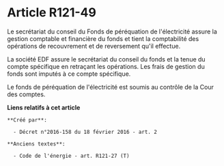 # Article R121-49

Le secrétariat du conseil du Fonds de péréquation de l'électricité assure la gestion comptable et financière du fonds et
tient la comptabilité des opérations de recouvrement et de reversement qu'il effectue.

La société EDF assure le secrétariat du conseil du fonds et la tenue du compte spécifique en retraçant les opérations. Les
frais de gestion du fonds sont imputés à ce compte spécifique.

Le fonds de péréquation de l'électricité est soumis au contrôle de la Cour des comptes.

**Liens relatifs à cet article**

	**Créé par**:

	  - Décret n°2016-158 du 18 février 2016 - art. 2

	**Anciens textes**:

	  - Code de l'énergie - art. R121-27 (T)
